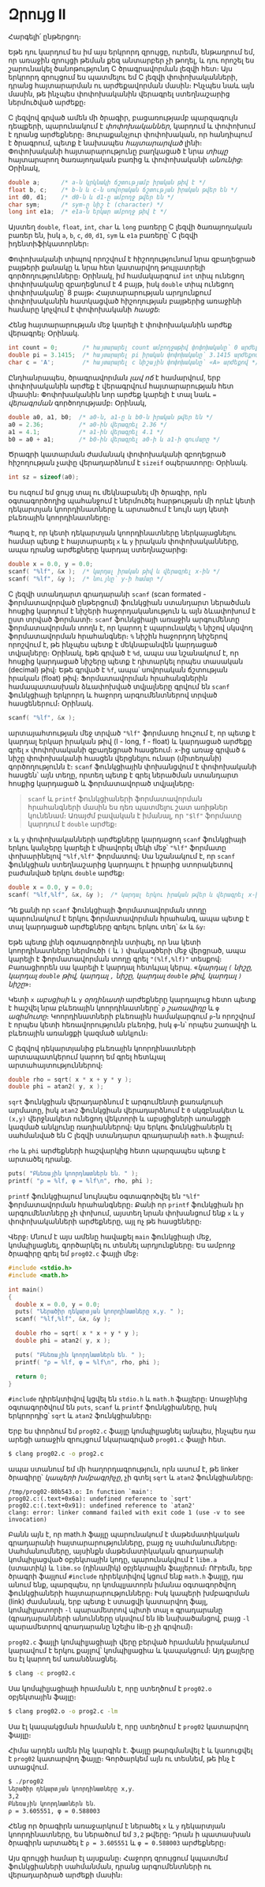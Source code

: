 # Զրույց II

Հարգելի՛ ընթերցող։

Եթե դու կարդում ես իմ այս երկրորդ զրույցը, ուրեմն, ենթադրում եմ, որ առաջին զրույցի թեման քեզ անտարբեր չի թողել, և դու որոշել ես շարունակել ծանոթությունդ C ծրագրավորման լեզվի հետ։ Այս երկրորդ զրույցում ես պատմելու եմ C լեզվի փոփոխականների, դրանց հայտարարման ու արժեքավորման մասին։ Ինչպես նաև այն մասին, թե ինչպես փոփոխականին վերագրել ստեղնաշարից ներմուծված արժեքը։

C լեզվով գրված ամեն մի ծրագիր, բացառությամբ պարզագույն դեպքերի, պարունակում է *փոփոխականներ*, կարդում և փոփոխում է դրանց արժեքները։ Յուրաքանչյուր փոփոխական, որ հանդիպում է ծրագրում, պետք է նախապես *հայտարարված* լինի։ Փոփոխականի հայտարարությունը բաղկացած է նրա *տիպը* հայտարարող ծառայողական բառից և փոփոխականի *անունից*։ Օրինակ,

```c
double a;      /* a-ն կրկնակի ճշտությամբ իրական թիվ է */
float b, c;    /* b-ն և c-ն սովորական ճշտության իրական թվեր են */
int d0, d1;    /* d0-ն և d1-ը ամբողջ թվեր են */
char sym;      /* sym-ը նիշ է (character) */
long int e1a;  /* e1a-ն երկար ամբողջ թիվ է */
```

Այստեղ `double`, `float`, `int`, `char` և `long` բառերը C լեզվի ծառայողական բառեր են, իսկ `a`, `b`, `c`, `d0`, `d1`, `sym` և `e1a` բառերը՝ C լեզվի իդենտիֆիկատորներ։

Փոփոխականի տիպով որոշվում է հիշողությունում նրա զբաղեցրած բայթերի քանակը և նրա հետ կատարվող թույլատրելի գործողությունները։ Օրինակ, իմ համակարգում `int` տիպ ունեցող փոփոխականը զբաղեցնում է 4 բայթ, իսկ `double` տիպ ունեցող փոփոխականը՝ 8 բայթ։ Հայտարարության արդյունքում փոփոխականին հատկացված հիշողության բայթերից առաջինի համարը կոչվում է փոփոխականի *հասցե*։

Հենց հայտարարության մեջ կարելի է փոփոխականին արժեք վերագրել։ Օրինակ․ 

```c
int count = 0;       /* հայտարարել count ամբողջաթիվ փոփոխականը՝ 0 արժեքով */
double pi = 3.1415;  /* հայտարարել pi իրական փոփոխականը՝ 3.1415 արժեքով */
char c = 'A';        /* հայտարարել c նիշային փոփոխականը՝ «A» արժեքով */
```

Ընդհանրապես, ծրագրավորման *լավ ոճ* է համարվում, երբ փոփոխականին արժեք է վերագրվում հայտարարության հետ միասին։ Փոփոխականին նոր արժեք կարելի է տալ նաև `=` *վերագրման* գործողությամբ։ Օրինակ, 

```c
double a0, a1, b0;  /* a0-ն, a1-ը և b0-ն իրական թվեր են */
a0 = 2.36;          /* a0-ին վերագրել 2.36 */
a1 = 4.1;           /* a1-ին վերագրել 4.1 */
b0 = a0 + a1;       /* b0-ին վերագրել a0-ի և a1-ի գումարը */
```

Ծրագրի կատարման ժամանակ փոփոխականի զբողեցրած հիշողության չափը վերադարձնում է `sizeif` օպերատորը։ Օրինակ․

```c
int sz = sizeof(a0);
```


Ես ուզում եմ ցույց տալ ու մեկնաբանել մի ծրագիր, որն օգտագործողից պահանջում է ներմուծել հարթության մի որևէ կետի դեկարտյան կոորդինատները և արտածում է նույն այդ կետի բևեռային կոորդինատները։ 

Պարզ է, որ կետի դեկարտյան կոորդինատները ներկայացնելու համար պետք է հայտարարել `x` և `y` իրական փոփոխականները, ապա դրանց արժեքները կարդալ ստեղնաշարից։

```c
double x = 0.0, y = 0.0;
scanf( "%lf", &x );  /* կարդալ իրական թիվ և վերագրել x-ին */
scanf( "%lf", &y );  /* նույնը՝ y-ի համար */
```

C լեզվի ստանդարտ գրադարանի `scanf` (scan formated - ֆորմատավորված ընթերցում) ֆունկցիան ստանդարտ ներածման հոսքից կարդում է նիշերի հաջորդականություն և այն ձևափոխում է ըստ տրված ֆորմատի։ `scanf` ֆունկցիայի առաջին արգումենտը ֆորմատավորման տողն է, որ կարող է պարունակել `%` նիշով սկսվող ֆորմատավորման հրահանգներ։ `%` նիշին հաջորդող նիշերով որոշվում է, թե ինչպես պետք է մեկնաբանվեն կարդացած տվյալները։ Օրինակ, եթե գրված է `%d`, ապա սա նշանակում է, որ հոսքից կարդացած նիշերը պետք է դիտարկել որպես տասական (decimal) թիվ։ Եթե գրված է `%f`, ապա՝ սովորական ճշտության իրական (float) թիվ։ Ֆորմատավորման հրահանգներին համապատասխան ձևափոխված տվյալները գրվում են `scanf` ֆունկցիայի երկրորդ և հաջորդ արգումենտներով տրված հասցեներում։ Օրինակ.

```c
scanf( "%lf", &x );
```

արտայահտության մեջ տրված `"%lf"` ֆորմատը հուշում է, որ պետք է կարդալ երկար իրական թիվ (l - long, f - float) և կարդացած արժեքը գրել `x` փոփոխականի զբաղեցրած հասցեում։ `x`-ից առաջ գրված `&` նիշը փոփոխականի հասցեն վերցնելու ունար (միտեղանի) գործողությունն է։ `scanf` ֆունկցիային փոխանցվում է փոփոխականի հասցեն՝ այն տեղը, որտեղ պետք է գրել ներածման ստանդարտ հոսքից կարդացած և ֆորմատավորած տվյալները։

> `scanf` և `printf` ֆունկցիաների ֆորմատավորման հրահանգների մասին ես դեռ պատմելու շատ առիթներ կունենամ։ Առայժմ բավական է իմանալ, որ `"$lf"` ֆորմատը կարդում է `double` արժեք։

`x` և `y` փոփոխականների արժեքները կարդացող `scanf` ֆունկցիայի երկու կանչերը կարելի է միավորել մեկի մեջ՝ `"%lf"` ֆորմատը փոխարինելով `"%lf,%lf"` ֆորմատով։ Սա նշանակում է, որ `scanf` ֆունկցիան ստեղնաշարից կարդալու է իրարից ստորակետով բաժանված երկու `double` արժեք։

```c
double x = 0.0, y = 0.0;
scanf( "%lf,%lf", &x, &y );  /* կարդալ երկու իրական թվեր և վերագրել x-ին ու y-ին */
```

Դե քանի որ `scanf` ֆունկցիայի ֆորմատավորման տողը պարունակում է երկու ֆորմատավորման հրահանգ, ապա պետք է տալ կարդացած արժեքները գրելու երկու տեղ՝ `&x` և `&y`։

Եթե պետք լինի օգտագործողին ստիպել, որ նա կետի կոորդինատները ներմուծի `(` և `)` փակագծերի մեջ վերցրած, ապա կարելի է ֆորմատավորման տողը գրել `"(%lf,%lf)"` տեսքով։ Բառացիորեն սա կարելի է կարդալ հետևյալ կերպ. «*կարդալ `(` նիշը, կարդալ `double` թիվ, կարդալ `,` նիշը, կարդալ `double` թիվ, կարդալ `)` նիշը*»։

Կետի `x` *աբսցիսի* և `y` *օրդինատի* արժեքները կարդալուց հետո պետք է հաշվել նրա բևեռային կոորդինատները՝ `ρ` *շառավիղը* և `φ` *ազիմուտը*։ Կոորդինատների բևեռային համակարգում `ρ`-ն որոշվում է որպես կետի հեռավորությունն բևեռից, իսկ `φ`-ն՝ որպես շառավղի և բևեռային առանցքի կազմած անկյուն։

C լեզվով դեկարտյանից բևեռային կոորդինատների արտապատկերում կարող եմ գրել հետևյալ արտահայտություններով։

```c
double rho = sqrt( x * x + y * y );
double phi = atan2( y, x );
```

`sqrt` ֆունկցիան վերադարձնում է արգումենտի քառակուսի արմատը, իսկ `atan2` ֆունկցիան վերադարձնում է `0` սկզբնակետ և `(x,y)` վերջնակետ ունեցող վեկտորի և աբսցիցների առանցքի կազմած անկյունը ռադիաններով։ Այս երկու ֆունկցիաներն էլ սահմանված են C լեզվի ստանդարտ գրադարանի `math.h` ֆայլում։

`rho` և `phi` արժեքների հաշվարկից հետո պարզապես պետք է արտածել դրանք․

```c
puts( "Բևեռային կոորդնատներն են․ " );
printf( "ρ = %lf, φ = %lf\n", rho, phi );
```

`printf` ֆունկցիայում նույնպես օգտագործվել են `"%lf"` ֆորմատավորման հրահանգները։ Քանի որ `printf` ֆունկցիան իր արգումենտները չի փոխում, այստեղ նրան փոխանցում ենք `x` և `y` փոփոխականների արժեքները, այլ ոչ թե հասցեները։

Վերջ։ Մնում է այս ամենը հավաքել `main` ֆունկցիայի մեջ, կոմպիլյացնել, գործարկել ու տեսնել արդյունքները։ Ես ամբողջ ծրագիրը գրել եմ `prog02.c` ֆայլի մեջ։

```c
#include <stdio.h>
#include <math.h>

int main()
{
  double x = 0.0, y = 0.0;
  puts( "Ներածիր դեկարտյան կոորդինատները x,y․ " );
  scanf( "%lf,%lf", &x, &y );

  double rho = sqrt( x * x + y * y );
  double phi = atan2( y, x );

  puts( "Բևեռային կոորդնատներն են․ " );
  printf( "ρ = %lf, φ = %lf\n", rho, phi );

  return 0;
}
```

`#include` դիրեկտիվով կցվել են `stdio.h` և `math.h` ֆայլերը։ Առաջինից օգտագործվում են `puts`, `scanf` և `printf` ֆունկցիաները, իսկ երկրորդից՝ `sqrt` և `atan2` ֆունկցիաները։

Երբ ես փորձում եմ `prog02.c` ֆայլը կոմպիլյացնել այնպես, ինչպես դա արեցի առաջին զրույցում նկարագրված `prog01.c` ֆայլի հետ․

```bash
$ clang prog02.c -o prog2.c
```

ապա ստանում եմ մի հաղորդագրություն, որն ասում է, թե linker ծրագիրը՝ *կապերի խմբագրիչը*, չի գտել `sqrt` և `atan2` ֆունկցիաները։ 

```
/tmp/prog02-80b543.o: In function `main':
prog02.c:(.text+0x6a): undefined reference to `sqrt'
prog02.c:(.text+0x91): undefined reference to `atan2'
clang: error: linker command failed with exit code 1 (use -v to see invocation)
```

Բանն այն է, որ math.h ֆայլը պարունակում է մաթեմատիկական գրադարանի հայտարարությունները, բայց ոչ սահմանումները։ Սահմանումները, այսինքն մաթեմատիկական գրադարանի կոմպիլյացված օբյեկտային կոդը, պարունակվում է `libm.a` (ստատիկ) և `libm.so` (դինամիկ) օբյեկտային ֆայլերում։  ՈՒրեմն, երբ ծրագրի ֆայլում `#include` դիրեկտիվով կցում ենք `math.h` ֆայլը, դա անում ենք, պարզպես, որ կոմպլյատորն իմանա օգտագործվող ֆունկցիաների հայտարարությունները։ Իսկ կապերի խմբագրման (link) ժամանակ, երբ պետք է ստացվի կատարվող ֆայլ, կոմպիլյատորի `-l` պարամետրով պիտի տալ `m` գրադարանը (գրադարանների անունները սկսվում են lib նախածանցով, բայց `-l` պարամետրով գրադարանը նշելիս lib-ը չի գրվում)։

`prog02.c` ֆայլի կոմպիլյացիայի վերը բերված հրամանն իրականում կարավում է երկու քայլով՝ կոմպիլյացիա և կապակցում։ Այդ քայլերը ես էլ կարող եմ առանձնացնել․

```bash
$ clang -c prog02.c
```

Սա կոմպիլյացիայի հրամանն է, որը ստեղծում է `prog02.o` օբյեկտային ֆայլը։


```bash
$ clang prog02.o -o prog2.c -lm
```

Սա էլ կապակցման հրամանն է, որը ստեղծում է `prog02` կատարվող ֆայլը։

Հիմա արդեն ամեն ինչ կարգին է․ ֆայլը թարգմանվել է և կառուցվել է `prog02` կատարվող ֆայլը։ Գործարկեմ այն ու տեսնեմ, թե ինչ է ստացվում․

```bash
$ ./prog02
Ներածիր դեկարտյան կոորդինատները x,y․ 
3,2
Բևեռային կոորդնատներն են․ 
ρ = 3.605551, φ = 0.588003
```

Հենց որ ծրագիրն առաջարկում է ներածել `x` և `y` դեկարտյան կոորդինատները, ես ներածում եմ `3,2` թվերը։ Դրան ի պատասխան ծրագիրն արտածել է `ρ = 3.605551` և `φ = 0.588003` արժեքները։


Այս զրույցի համար էլ այսքանը։ Հաջորդ զրույցում կպատմեմ ֆունկցիաների սահմանման, դրանց արգումենտների ու վերադարձրած արժեքի մասին։


